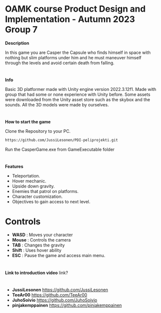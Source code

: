 # OAMK course Product Design and Implementation - Autumn 2023 Group 7

**Description**

In this game you are Casper the Capsule who finds himself in space with nothing but slim 
platforms under him and he must maneuver himself through the levels and avoid certain death from falling.
# 
 **Info**

Basic 3D platformer made with Unity engine version 2022.3.12f1.
Made with group that had some or none experience with Unity before.
Some assets were downloaded from the Unity asset store such as the skybox
and the sounds. All the 3D models were made by ourselves.
# 
**How to start the game**

Clone the Repository to your PC.
```bash
https://github.com/JussiLesonen/PDI-peliprojekti.git
```
Run the CasperGame.exe from GameExecutable folder

# 
 **Features**

- Teleportation.
- Hover mechanic.
- Upside down gravity.
- Enemies that patrol on platforms.
- Character customization. 
- Objectives to gain access to next level.

# Controls

- **WASD** : Moves your character
- **Mouse** : Controls the camera
- **TAB** : Changes the gravity
- **Shift** : Uses hover ability
- **ESC** : Pause the game and access main menu.

#
**Link to introduction video**
link?

#
- **JussiLesonen** https://github.com/JussiLesonen
- **TeeAr00** https://github.com/TeeAr00
- **JuhoSoivio** https://github.com/JuhoSoivio
- **pinjakemppainen** https://github.com/pinjakemppainen
